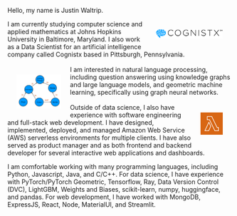 
Hello, my name is Justin Waltrip.

<img src="/images/cognistx-logo.png" style="float: right; margin: 20px" width="30%">
I am currently studying computer science and applied mathematics at Johns Hopkins University in Baltimore, Maryland.  I also work as a Data Scientist for an artificial intelligence company called Cognistx based in Pittsburgh, Pennsylvania.<br><br>

<img src="/images/knowledge-graph.png" style="float: left; margin: 20px" width="20%">
I am interested in natural language processing, including question answering using knowledge graphs and large language models, and geometric machine learning, specifically using graph neural networks.<br><br>

<img src="/images/lambda.png" style="float: right; margin: 20px" width="10%">
Outside of data science, I also have experience with software engineering and full-stack web development.  I have designed, implemented, deployed, and managed Amazon Web Service (AWS) serverless environments for multiple clients.  I have also served as product manager and as both frontend and backend developer for several interactive web applications and dashboards.

I am comfortable working with many programming languages, including Python, Javascript, Java, and C/C++.  For data science, I have experience with PyTorch/PyTorch Geometric, Tensorflow, Ray, Data Version Control (DVC), LightGBM, Weights and Biases, scikit-learn, numpy, huggingface, and pandas.  For web development, I have worked with MongoDB, ExpressJS, React, Node, MaterialUI, and Streamlit.
